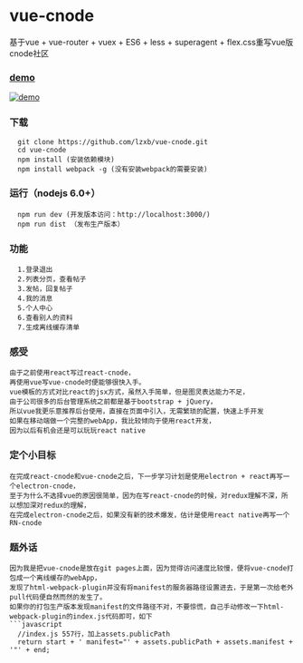 # vue-cnode
基于vue + vue-router + vuex + ES6 + less + superagent + flex.css重写vue版cnode社区
### [demo](http://lzxb.github.io/vue-cnode/)
 [![demo](https://github.com/lzxb/vue-cnode/raw/master/shot/QR-code.png)](http://lzxb.github.io/vue-cnode/)


### 下载
```
  git clone https://github.com/lzxb/vue-cnode.git
  cd vue-cnode
  npm install (安装依赖模块)
  npm install webpack -g (没有安装webpack的需要安装)
```
### 运行（nodejs 6.0+）
```
  npm run dev (开发版本访问：http://localhost:3000/)
  npm run dist （发布生产版本）

```
### 功能
```
  1.登录退出
  2.列表分页，查看帖子
  3.发帖，回复帖子
  4.我的消息
  5.个人中心
  6.查看别人的资料
  7.生成离线缓存清单
```
### 感受
```
由于之前使用react写过react-cnode，
再使用vue写vue-cnode时便能够很快入手。
vue模板的方式对比react的jsx方式，虽然入手简单，但是图灵表达能力不足，
由于公司很多的后台管理系统之前都是基于bootstrap + jQuery，
所以vue我更乐意推荐后台使用，直接在页面中引入，无需繁琐的配置，快速上手开发
如果在移动端做一个完整的webApp，我比较倾向于使用react开发，
因为以后有机会还是可以玩玩react native
```
### 定个小目标
```
在完成react-cnode和vue-cnode之后，下一步学习计划是使用electron + react再写一个electron-cnode，
至于为什么不选择vue的原因很简单，因为在写react-cnode的时候，对redux理解不深，所以想加深对redux的理解，
在完成electron-cnode之后，如果没有新的技术爆发，估计是使用react native再写一个RN-cnode
```
### 题外话
```
因为我是把vue-cnode是放在git pages上面，因为觉得访问速度比较慢，便将vue-cnode打包成一个离线缓存的webApp，
发现了html-webpack-plugin并没有将manifest的服务器路径设置进去，于是第一次给老外pull代码便自然而然的发生了。
如果你的打包生产版本发现manifest的文件路径不对，不要惊慌，自己手动修改一下html-webpack-plugin的index.js代码即可，如下
```javascript
  //index.js 557行，加上assets.publicPath
  return start + ' manifest="' + assets.publicPath + assets.manifest + '"' + end;
```
```

